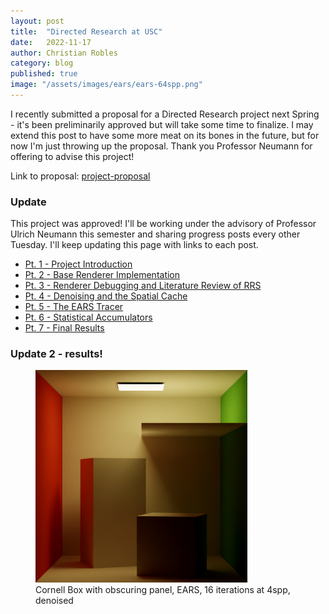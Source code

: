 ```yaml
---
layout: post
title:  "Directed Research at USC"
date:   2022-11-17
author: Christian Robles
category: blog
published: true
image: "/assets/images/ears/ears-64spp.png"
---
```


I recently submitted a proposal for a Directed Research project next Spring - it's been preliminarily approved but will take some time to finalize. I may extend this post to have some more meat on its bones in the future, but for now I'm just throwing up the proposal. Thank you Professor Neumann for offering to advise this project!

Link to proposal: [project-proposal](https://blog.roblesch.page/assets/roblesch_project_proposal.pdf)

### Update 

This project was approved! I'll be working under the advisory of Professor Ulrich Neumann this semester and sharing progress posts every other Tuesday. I'll keep updating this page with links to each post.

- [Pt. 1 - Project Introduction](/blog/2023/01/04/ears-1.html)
- [Pt. 2 - Base Renderer Implementation](/blog/2023/01/17/ears-2.html)
- [Pt. 3 - Renderer Debugging and Literature Review of RRS](/blog/2023/02/07/ears-3.html)
- [Pt. 4 - Denoising and the Spatial Cache](/blog/2023/02/21/ears-4.html)
- [Pt. 5 - The EARS Tracer](/blog/2023/03/07/ears-5.html)
- [Pt. 6 - Statistical Accumulators](/blog/2023/03/28/ears-6.html)
- [Pt. 7 - Final Results](/blog/2023/04/11/ears-7.html)

### Update 2 - results!

<figure>
<a href="/assets/images/ears/ears-64spp.png"><img src="/assets/images/ears/ears-64spp.png" width="80%"/></a>
<figcaption>Cornell Box with obscuring panel, EARS, 16 iterations at 4spp, denoised</figcaption>
</figure>